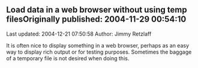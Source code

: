 ## Load data in a web browser without using temp filesOriginally published: 2004-11-29 00:54:10 
Last updated: 2004-12-21 07:50:58 
Author: Jimmy Retzlaff 
 
It is often nice to display something in a web browser, perhaps as an easy way to display rich output or for testing purposes. Sometimes the baggage of a temporary file is not desired when doing this.